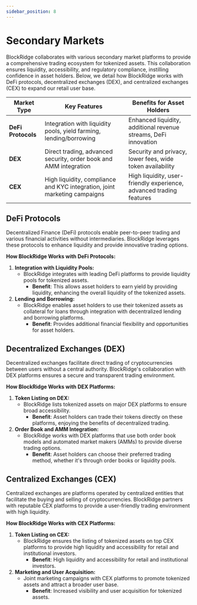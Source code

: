```yaml
---
sidebar_position: 8
---
```


# Secondary Markets

BlockRidge collaborates with various secondary market platforms to provide a comprehensive trading ecosystem for tokenized assets. This collaboration ensures liquidity, accessibility, and regulatory compliance, instilling confidence in asset holders. Below, we detail how BlockRidge works with DeFi protocols, decentralized exchanges (DEX), and centralized exchanges (CEX) to expand our retail user base.

| **Market Type** | **Key Features** | **Benefits for Asset Holders** |
| --- | --- | --- |
| **DeFi Protocols** | Integration with liquidity pools, yield farming, lending/borrowing | Enhanced liquidity, additional revenue streams, DeFi innovation |
| **DEX** | Direct trading, advanced security, order book and AMM integration | Security and privacy, lower fees, wide token availability |
| **CEX** | High liquidity, compliance and KYC integration, joint marketing campaigns | High liquidity, user-friendly experience, advanced trading features |

## DeFi Protocols

Decentralized Finance (DeFi) protocols enable peer-to-peer trading and various financial activities without intermediaries. BlockRidge leverages these protocols to enhance liquidity and provide innovative trading options.

**How BlockRidge Works with DeFi Protocols:**

1. **Integration with Liquidity Pools:**
    - BlockRidge integrates with leading DeFi platforms to provide liquidity pools for tokenized assets.
        - **Benefit**: This allows asset holders to earn yield by providing liquidity, enhancing the overall liquidity of the tokenized assets.
2. **Lending and Borrowing:**
    - BlockRidge enables asset holders to use their tokenized assets as collateral for loans through integration with decentralized lending and borrowing platforms.
        - **Benefit**: Provides additional financial flexibility and opportunities for asset holders.

## Decentralized Exchanges (DEX)

Decentralized exchanges facilitate direct trading of cryptocurrencies between users without a central authority. BlockRidge's collaboration with DEX platforms ensures a secure and transparent trading environment.

**How BlockRidge Works with DEX Platforms:**

1. **Token Listing on DEX:**
    - BlockRidge lists tokenized assets on major DEX platforms to ensure broad accessibility.
        - **Benefit**: Asset holders can trade their tokens directly on these platforms, enjoying the benefits of decentralized trading.
2. **Order Book and AMM Integration:**
    - BlockRidge works with DEX platforms that use both order book models and automated market makers (AMMs) to provide diverse trading options.
        - **Benefit**: Asset holders can choose their preferred trading method, whether it's through order books or liquidity pools.

## Centralized Exchanges (CEX)

Centralized exchanges are platforms operated by centralized entities that facilitate the buying and selling of cryptocurrencies. BlockRidge partners with reputable CEX platforms to provide a user-friendly trading environment with high liquidity.

**How BlockRidge Works with CEX Platforms:**

1. **Token Listing on CEX:**
    - BlockRidge ensures the listing of tokenized assets on top CEX platforms to provide high liquidity and accessibility for retail and institutional investors.
        - **Benefit**: High liquidity and accessibility for retail and institutional investors.
2. **Marketing and User Acquisition:**
    - Joint marketing campaigns with CEX platforms to promote tokenized assets and attract a broader user base.
        - **Benefit**: Increased visibility and user acquisition for tokenized assets.